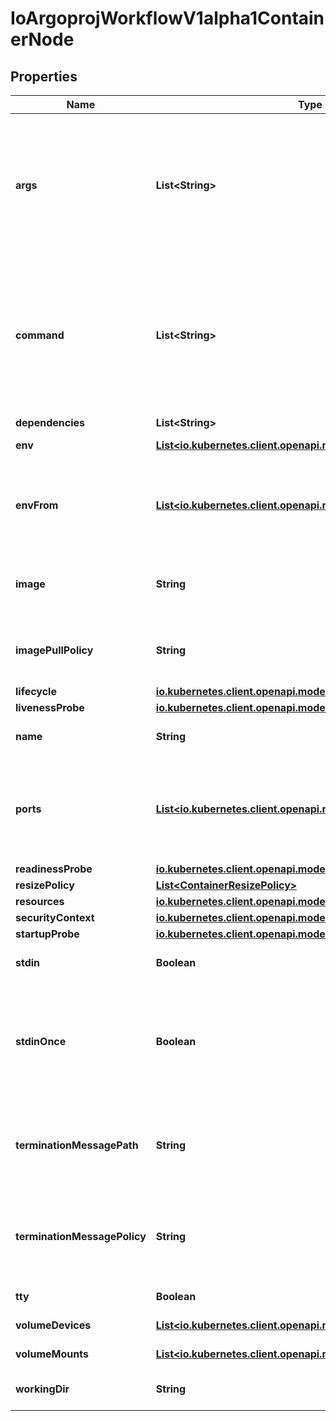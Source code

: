 

# IoArgoprojWorkflowV1alpha1ContainerNode


## Properties

Name | Type | Description | Notes
------------ | ------------- | ------------- | -------------
**args** | **List&lt;String&gt;** | Arguments to the entrypoint. The container image&#39;s CMD is used if this is not provided. Variable references $(VAR_NAME) are expanded using the container&#39;s environment. If a variable cannot be resolved, the reference in the input string will be unchanged. Double $$ are reduced to a single $, which allows for escaping the $(VAR_NAME) syntax: i.e. \&quot;$$(VAR_NAME)\&quot; will produce the string literal \&quot;$(VAR_NAME)\&quot;. Escaped references will never be expanded, regardless of whether the variable exists or not. Cannot be updated. More info: https://kubernetes.io/docs/tasks/inject-data-application/define-command-argument-container/#running-a-command-in-a-shell |  [optional]
**command** | **List&lt;String&gt;** | Entrypoint array. Not executed within a shell. The container image&#39;s ENTRYPOINT is used if this is not provided. Variable references $(VAR_NAME) are expanded using the container&#39;s environment. If a variable cannot be resolved, the reference in the input string will be unchanged. Double $$ are reduced to a single $, which allows for escaping the $(VAR_NAME) syntax: i.e. \&quot;$$(VAR_NAME)\&quot; will produce the string literal \&quot;$(VAR_NAME)\&quot;. Escaped references will never be expanded, regardless of whether the variable exists or not. Cannot be updated. More info: https://kubernetes.io/docs/tasks/inject-data-application/define-command-argument-container/#running-a-command-in-a-shell |  [optional]
**dependencies** | **List&lt;String&gt;** |  |  [optional]
**env** | [**List&lt;io.kubernetes.client.openapi.models.V1EnvVar&gt;**](io.kubernetes.client.openapi.models.V1EnvVar.md) | List of environment variables to set in the container. Cannot be updated. |  [optional]
**envFrom** | [**List&lt;io.kubernetes.client.openapi.models.V1EnvFromSource&gt;**](io.kubernetes.client.openapi.models.V1EnvFromSource.md) | List of sources to populate environment variables in the container. The keys defined within a source must be a C_IDENTIFIER. All invalid keys will be reported as an event when the container is starting. When a key exists in multiple sources, the value associated with the last source will take precedence. Values defined by an Env with a duplicate key will take precedence. Cannot be updated. |  [optional]
**image** | **String** | Container image name. More info: https://kubernetes.io/docs/concepts/containers/images This field is optional to allow higher level config management to default or override container images in workload controllers like Deployments and StatefulSets. |  [optional]
**imagePullPolicy** | **String** | Image pull policy. One of Always, Never, IfNotPresent. Defaults to Always if :latest tag is specified, or IfNotPresent otherwise. Cannot be updated. More info: https://kubernetes.io/docs/concepts/containers/images#updating-images |  [optional]
**lifecycle** | [**io.kubernetes.client.openapi.models.V1Lifecycle**](io.kubernetes.client.openapi.models.V1Lifecycle.md) |  |  [optional]
**livenessProbe** | [**io.kubernetes.client.openapi.models.V1Probe**](io.kubernetes.client.openapi.models.V1Probe.md) |  |  [optional]
**name** | **String** | Name of the container specified as a DNS_LABEL. Each container in a pod must have a unique name (DNS_LABEL). Cannot be updated. | 
**ports** | [**List&lt;io.kubernetes.client.openapi.models.V1ContainerPort&gt;**](io.kubernetes.client.openapi.models.V1ContainerPort.md) | List of ports to expose from the container. Not specifying a port here DOES NOT prevent that port from being exposed. Any port which is listening on the default \&quot;0.0.0.0\&quot; address inside a container will be accessible from the network. Modifying this array with strategic merge patch may corrupt the data. For more information See https://github.com/kubernetes/kubernetes/issues/108255. Cannot be updated. |  [optional]
**readinessProbe** | [**io.kubernetes.client.openapi.models.V1Probe**](io.kubernetes.client.openapi.models.V1Probe.md) |  |  [optional]
**resizePolicy** | [**List&lt;ContainerResizePolicy&gt;**](ContainerResizePolicy.md) | Resources resize policy for the container. |  [optional]
**resources** | [**io.kubernetes.client.openapi.models.V1ResourceRequirements**](io.kubernetes.client.openapi.models.V1ResourceRequirements.md) |  |  [optional]
**securityContext** | [**io.kubernetes.client.openapi.models.V1SecurityContext**](io.kubernetes.client.openapi.models.V1SecurityContext.md) |  |  [optional]
**startupProbe** | [**io.kubernetes.client.openapi.models.V1Probe**](io.kubernetes.client.openapi.models.V1Probe.md) |  |  [optional]
**stdin** | **Boolean** | Whether this container should allocate a buffer for stdin in the container runtime. If this is not set, reads from stdin in the container will always result in EOF. Default is false. |  [optional]
**stdinOnce** | **Boolean** | Whether the container runtime should close the stdin channel after it has been opened by a single attach. When stdin is true the stdin stream will remain open across multiple attach sessions. If stdinOnce is set to true, stdin is opened on container start, is empty until the first client attaches to stdin, and then remains open and accepts data until the client disconnects, at which time stdin is closed and remains closed until the container is restarted. If this flag is false, a container processes that reads from stdin will never receive an EOF. Default is false |  [optional]
**terminationMessagePath** | **String** | Optional: Path at which the file to which the container&#39;s termination message will be written is mounted into the container&#39;s filesystem. Message written is intended to be brief final status, such as an assertion failure message. Will be truncated by the node if greater than 4096 bytes. The total message length across all containers will be limited to 12kb. Defaults to /dev/termination-log. Cannot be updated. |  [optional]
**terminationMessagePolicy** | **String** | Indicate how the termination message should be populated. File will use the contents of terminationMessagePath to populate the container status message on both success and failure. FallbackToLogsOnError will use the last chunk of container log output if the termination message file is empty and the container exited with an error. The log output is limited to 2048 bytes or 80 lines, whichever is smaller. Defaults to File. Cannot be updated. |  [optional]
**tty** | **Boolean** | Whether this container should allocate a TTY for itself, also requires &#39;stdin&#39; to be true. Default is false. |  [optional]
**volumeDevices** | [**List&lt;io.kubernetes.client.openapi.models.V1VolumeDevice&gt;**](io.kubernetes.client.openapi.models.V1VolumeDevice.md) | volumeDevices is the list of block devices to be used by the container. |  [optional]
**volumeMounts** | [**List&lt;io.kubernetes.client.openapi.models.V1VolumeMount&gt;**](io.kubernetes.client.openapi.models.V1VolumeMount.md) | Pod volumes to mount into the container&#39;s filesystem. Cannot be updated. |  [optional]
**workingDir** | **String** | Container&#39;s working directory. If not specified, the container runtime&#39;s default will be used, which might be configured in the container image. Cannot be updated. |  [optional]



